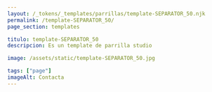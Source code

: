 ```yaml
---
layout: /_tokens/_templates/parrillas/template-SEPARATOR_50.njk
permalink: /template-SEPARATOR_50/
page_section: templates

titulo: template-SEPARATOR_50
descripcion: Es un template de parrilla studio

image: /assets/static/template-SEPARATOR_50.jpg

tags: ["page"]
imageAlt: Contacta
---
```

